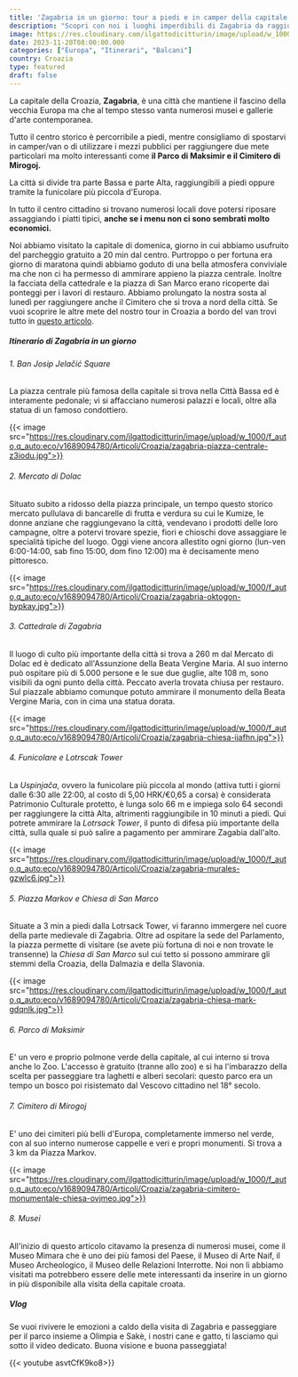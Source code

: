 ```yaml
---
title: 'Zagabria in un giorno: tour a piedi e in camper della capitale dela Croazia'
description: "Scopri con noi i luoghi imperdibili di Zagabria da raggiungere a piedi e in camper"
image: https://res.cloudinary.com/ilgattodicitturin/image/upload/w_1000/f_auto,q_auto:eco/v1689874010/Articoli/Croazia/zagabria-treno-citta-alta-cfhpjk.jpg
date: 2023-11-20T08:00:00.000
categories: ["Europa", "Itinerari", "Balcani"]
country: Croazia
type: featured
draft: false
---
```


La capitale della Croazia, **Zagabria**, è una città che mantiene il fascino della vecchia Europa ma che al tempo stesso vanta numerosi musei e gallerie d'arte contemporanea.

Tutto il centro storico è percorribile a piedi, mentre consigliamo di spostarvi in camper/van o di utilizzare i mezzi pubblici per raggiungere due mete particolari ma molto interessanti come **il Parco di Maksimir e il Cimitero di Mirogoj.**

La città si divide tra parte Bassa e parte Alta, raggiungibili a piedi oppure tramite la funicolare più piccola d'Europa. 

In tutto il centro cittadino si trovano numerosi locali dove potersi riposare assaggiando i piatti tipici, **anche se i menu non ci sono sembrati molto economici.** 

Noi abbiamo visitato la capitale di domenica, giorno in cui abbiamo usufruito del parcheggio gratuito a 20 min dal centro. Purtroppo o per fortuna era giorno di maratona quindi abbiamo goduto di una bella atmosfera conviviale ma che non ci ha permesso di ammirare appieno la piazza centrale.
Inoltre la facciata della cattedrale e la piazza di San Marco erano ricoperte dai ponteggi per i lavori di restauro. 
Abbiamo prolungato la nostra sosta al lunedì per raggiungere anche il Cimitero che si trova a nord della città.
Se vuoi scoprire le altre mete del nostro tour in Croazia a bordo del van trovi tutto in [questo articolo](/blog/croazia-in-camper-un-itinerario-decisamente-alternativo).

##### Itinerario di Zagabria in un giorno

###### 1. Ban Josip Jelačić Square
La piazza centrale più famosa della capitale si trova nella Città Bassa ed è interamente pedonale; vi si affacciano numerosi palazzi e locali, oltre alla statua di un famoso condottiero.  
  
{{< image src="https://res.cloudinary.com/ilgattodicitturin/image/upload/w_1000/f_auto,q_auto:eco/v1689094780/Articoli/Croazia/zagabria-piazza-centrale-z3iodu.jpg">}}

###### 2. Mercato di Dolac
Situato subito a ridosso della piazza principale, un tempo questo storico mercato pullulava di bancarelle di frutta e verdura su cui le Kumize, le donne anziane che raggiungevano la città, vendevano i prodotti delle loro campagne, oltre a potervi trovare spezie, fiori e  chioschi dove assaggiare le specialità tipiche del luogo. Oggi viene ancora allestito ogni giorno (lun-ven 6:00-14:00, sab fino 15:00, dom fino 12:00) ma è decisamente meno pittoresco. 

{{< image src="https://res.cloudinary.com/ilgattodicitturin/image/upload/w_1000/f_auto,q_auto:eco/v1689094780/Articoli/Croazia/zagabria-oktogon-bypkay.jpg">}}

###### 3. Cattedrale di Zagabria
Il luogo di culto più importante della città si trova a 260 m dal Mercato di Dolac ed è dedicato all'Assunzione della Beata Vergine Maria. Al suo interno può ospitare più di 5.000 persone e le sue due guglie, alte 108 m, sono visibili da ogni punto della città. Peccato averla trovata chiusa per restauro. 
Sul piazzale abbiamo comunque potuto ammirare il monumento della Beata Vergine Maria, con in cima una statua dorata.

{{< image src="https://res.cloudinary.com/ilgattodicitturin/image/upload/w_1000/f_auto,q_auto:eco/v1689094780/Articoli/Croazia/zagabria-chiesa-ijafhn.jpg">}}

###### 4. Funicolare e Lotrscak Tower
La *Uspinjača*, ovvero la funicolare più piccola al mondo (attiva tutti i giorni dalle 6:30 alle 22:00, al costo di 5,00 HRK/€0,65 a corsa) è considerata Patrimonio Culturale protetto, è lunga solo 66 m e impiega solo 64 secondi per raggiungere la città Alta, altrimenti raggiungibile in 10 minuti a piedi. Qui potrete ammirare la *Lotrsack Tower*, il punto di difesa più importante della città, sulla quale si può salire a pagamento per ammirare Zagabia dall'alto.

{{< image src="https://res.cloudinary.com/ilgattodicitturin/image/upload/w_1000/f_auto,q_auto:eco/v1689094780/Articoli/Croazia/zagabria-murales-gzwlc6.jpg">}}

###### 5. Piazza Markov e Chiesa di San Marco
Situate a 3 min a piedi dalla Lotrsack Tower, vi faranno immergere nel cuore della parte medievale di Zagabria. Oltre ad ospitare la sede del Parlamento, la piazza permette di visitare (se avete più fortuna di noi e non trovate le transenne) la *Chiesa di San Marco* sul cui tetto si possono ammirare gli stemmi della Croazia, della Dalmazia e della Slavonia.

{{< image src="https://res.cloudinary.com/ilgattodicitturin/image/upload/w_1000/f_auto,q_auto:eco/v1689094780/Articoli/Croazia/zagabria-chiesa-mark-gdqnlk.jpg">}}

###### 6. Parco di Maksimir
E' un vero e proprio polmone verde della capitale, al cui interno si trova anche lo Zoo. L'accesso è gratuito (tranne allo zoo) e si ha l'imbarazzo della scelta per passeggiare tra laghetti e alberi secolari: questo parco era un tempo un bosco poi risistemato dal Vescovo cittadino nel 18° secolo. 

###### 7. Cimitero di Mirogoj
E' uno dei cimiteri più belli d'Europa, completamente immerso nel verde, con al suo interno numerose cappelle e veri e propri monumenti. Si trova a 3 km da Piazza Markov. 

{{< image src="https://res.cloudinary.com/ilgattodicitturin/image/upload/w_1000/f_auto,q_auto:eco/v1689094780/Articoli/Croazia/zagabria-cimitero-monumentale-chiesa-ovjmeo.jpg">}}

###### 8. Musei
All'inizio di questo articolo citavamo la presenza di numerosi musei, come il Museo Mimara che è uno dei più famosi del Paese, il Museo di Arte Naif, il Museo Archeologico, il Museo delle Relazioni Interrotte. Noi non li abbiamo visitati ma potrebbero essere delle mete interessanti da inserire in un giorno in più disponibile alla visita della capitale croata. 

##### Vlog

Se vuoi rivivere le emozioni a caldo della visita di Zagabria e passeggiare per il parco insieme a Olimpia e Sakè, i nostri cane e gatto, ti lasciamo qui sotto il video dedicato. Buona visione e buona passeggiata! 

{{< youtube asvtCfK9ko8>}} 
